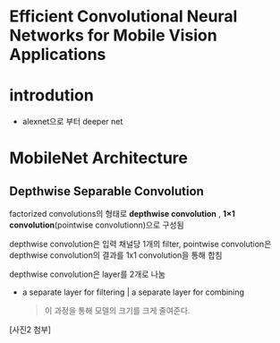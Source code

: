 # Efficient Convolutional Neural Networks for Mobile Vision Applications
# introdution
* alexnet으로 부터 deeper net

# MobileNet Architecture
## Depthwise Separable Convolution
factorized convolutions의 형태로 __depthwise convolution__ , __1×1 convolution__(pointwise convolutionn)으로 구성됨

depthwise convolution은 입력 채널당 1개의 filter, pointwise convolution은 depthwise convolution의 결과를 1x1 convolution을 통해 합침

depthwise convolution은 layer를 2개로 나눔
* a separate layer for filtering | a separate layer for combining
  > 이 과정을 통해 모델의 크기를 크게 줄여준다.


[사진2 첨부]


  
